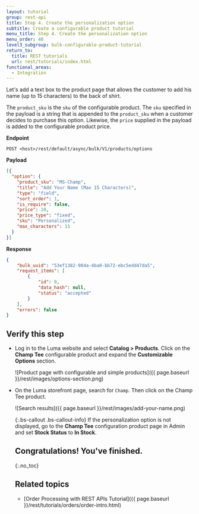 ```yaml
---
layout: tutorial
group: rest-api
title: Step 4. Create the personalization option
subtitle: Create a configurable product tutorial
menu_title: Step 4. Create the personalization option
menu_order: 40
level3_subgroup: bulk-configurable-product-tutorial
return_to:
  title: REST tutorials
  url: rest/tutorials/index.html
functional_areas:
  - Integration
---
```


Let's add a text box to the product page that allows the customer to add his name (up to 15 characters) to the back of shirt.

The `product_sku` is the `sku` of the configurable product. The `sku` specified in the payload is a string that is appended to the `product_sku` when a customer decides to purchase this option. Likewise, the `price` supplied in the payload is added to the configurable product price.

**Endpoint**

`POST <host>/rest/default/async/bulk/V1/products/options`

**Payload**
``` json
[{
  "option": {
    "product_sku": "MS-Champ",
    "title": "Add Your Name (Max 15 Characters)",
    "type": "field",
    "sort_order": 1,
    "is_require": false,
    "price": 10,
    "price_type": "fixed",
    "sku": "Personalized",
    "max_characters": 15
  }
}]

```

**Response**

``` json
{
    "bulk_uuid": "53ef1382-904a-4ba0-bb72-ebc5edd47da5",
    "request_items": [
        {
            "id": 0,
            "data_hash": null,
            "status": "accepted"
        }
    ],
    "errors": false
}
```

## Verify this step

* Log in to the Luma website and select **Catalog > Products**. Click on the **Champ Tee** configurable product and expand the **Customizable Options** section.

  ![Product page with configurable and simple products]({{ page.baseurl }}/rest/images/options-section.png)

* On the Luma storefront page, search for `Champ`. Then click on the Champ Tee product.

  ![Search results]({{ page.baseurl }}/rest/images/add-your-name.png)

  {:.bs-callout .bs-callout-info}
  If the personalization option is not displayed, go to the **Champ Tee** configuration product page in Admin and set  **Stock Status** to **In Stock**.

  ## Congratulations! You've finished.
  {:.no_toc}

  ## Related topics

  * [Order Processing with REST APIs Tutorial]({{ page.baseurl }}/rest/tutorials/orders/order-intro.html)
